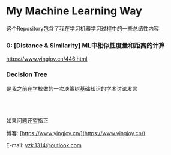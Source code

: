 # My Machine Learning Way

这个Repository包含了我在学习机器学习过程中的一些总结性内容

### 0: [Distance & Similarity] ML中相似性度量和距离的计算

https://www.yingjoy.cn/446.html

### Decision Tree
是我之前在学校做的一次决策树基础知识的学术讨论发言

<br /><br /><br />
如果问题还望指正

博客: [https://www.yingjoy.cn/](https://www.yingjoy.cn/)

E-mail: [yzk.1314@outlook.com](mailto:yzk.1314@outlook.com)
